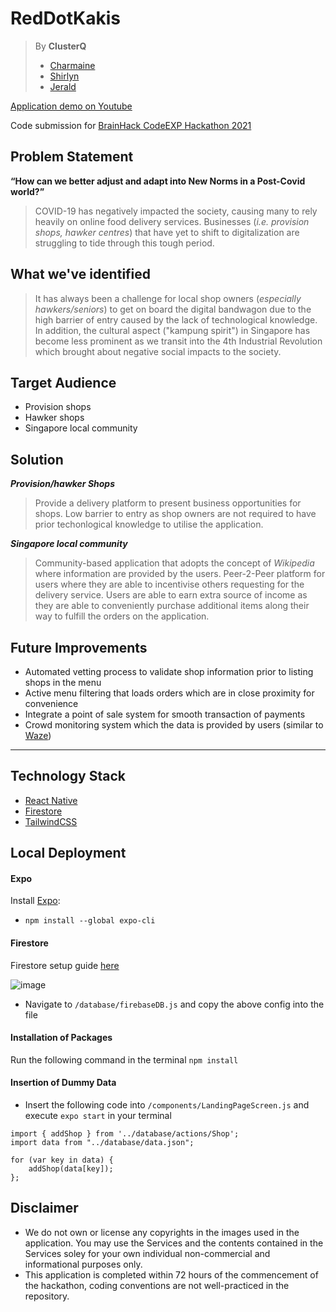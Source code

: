 # RedDotKakis

> By **ClusterQ**
> - [Charmaine](https://github.com/charmaineneo/)
> - [Shirlyn](https://github.com/shirlynuz/)
> - [Jerald](http://github.com/jeraldlyh/)

[Application demo on Youtube](https://www.youtube.com/watch?v=UmUkx9XOWO4&ab_channel=xDevolution_)

Code submission for [BrainHack CodeEXP Hackathon 2021](http://codeexp.tk.sg)

## Problem Statement
**“How can we better adjust and adapt into New Norms in a Post-Covid world?”**
> COVID-19 has negatively impacted the society, causing many to rely heavily on online food delivery services. Businesses (_i.e. provision shops, hawker centres_) that have yet to shift to digitalization are struggling to tide through this tough period.

## **What we've identified**
> It has always been a challenge for local shop owners (_especially hawkers/seniors_) to get on board the digital bandwagon due to the high barrier of entry caused by the lack of technological knowledge.
> In addition, the cultural aspect ("kampung spirit") in Singapore has become less prominent as we transit into the 4th Industrial Revolution which brought about negative social impacts to the society.

## **Target Audience**
- Provision shops
- Hawker shops
- Singapore local community

## **Solution**
***Provision/hawker Shops***
> Provide a delivery platform to present business opportunities for shops.
> Low barrier to entry as shop owners are not required to have prior techonlogical knowledge to utilise the application.

***Singapore local community***
> Community-based application that adopts the concept of _Wikipedia_ where information are provided by the users.
> Peer-2-Peer platform for users where they are able to incentivise others requesting for the delivery service.
> Users are able to earn extra source of income as they are able to conveniently purchase additional items along their way to fulfill the orders on the application.

## Future Improvements
- Automated vetting process to validate shop information prior to listing shops in the menu
- Active menu filtering that loads orders which are in close proximity for convenience
- Integrate a point of sale system for smooth transaction of payments
- Crowd monitoring system which the data is provided by users (similar to [Waze](https://www.waze.com/apps/))

---
## **Technology Stack**
- [React Native](https://reactnative.dev/)
- [Firestore](https://firebase.google.com/docs/firestore)
- [TailwindCSS](https://tailwindcss.com/)

## Local Deployment
#### Expo
Install [Expo](https://docs.expo.io/get-started/installation/):
- `npm install --global expo-cli`

#### Firestore
Firestore setup guide [here](https://firebase.google.com/docs/firestore/quickstart)

![image](https://user-images.githubusercontent.com/37609749/122356081-0b2c8880-cf85-11eb-97bd-5dac71a1b36f.png)
- Navigate to `/database/firebaseDB.js` and copy the above config into the file

#### Installation of Packages
Run the following command in the terminal `npm install`

#### Insertion of Dummy Data
- Insert the following code into `/components/LandingPageScreen.js` and execute `expo start` in your terminal
```
import { addShop } from '../database/actions/Shop';
import data from "../database/data.json";

for (var key in data) {
    addShop(data[key]);
};
```

## Disclaimer
- We do not own or license any copyrights in the images used in the application. You may use the Services and the contents contained in the Services soley for your own individual non-commercial and informational purposes only.
- This application is completed within 72 hours of the commencement of the hackathon, coding conventions are not well-practiced in the repository.
